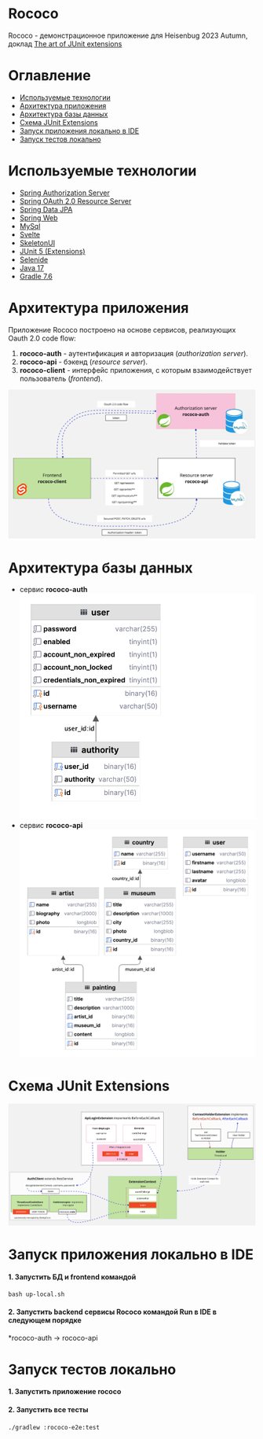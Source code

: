 # Rococo

Rococo - демонстрационное приложение для Heisenbug 2023 Autumn, доклад [The art of JUnit extensions](https://heisenbug.ru/talks/0ff39adbc2ff4e19b54a4bb5d8d2d766/)

# Оглавление
- [Используемые технологии](#используемые_технологии)
- [Архитектура приложения](#архитектура_приложения)
- [Архитектура базы данных](#архитектура_бд)
- [Схема JUnit Extensions](#схема_junit)
- [Запуск приложения локально в IDE](#запуск_приложения_в_ide)
- [Запуск тестов локально](#запуск_тестов_локально)

<a name="используемые_технологии"></a>
# Используемые технологии

- [Spring Authorization Server](https://spring.io/projects/spring-authorization-server)
- [Spring OAuth 2.0 Resource Server](https://docs.spring.io/spring-security/reference/servlet/oauth2/resource-server/index.html)
- [Spring Data JPA](https://spring.io/projects/spring-data-jpa)
- [Spring Web](https://docs.spring.io/spring-framework/docs/current/reference/html/web.html#spring-web)
- [MySql](https://www.mysql.com/)
- [Svelte](https://svelte.dev/)
- [SkeletonUI](https://www.skeleton.dev/)
- [JUnit 5 (Extensions)](https://junit.org/junit5/docs/current/user-guide/)
- [Selenide](https://selenide.org/)
- [Java 17](https://www.oracle.com/java/technologies/javase/jdk17-archive-downloads.html)
- [Gradle 7.6](https://docs.gradle.org/7.6/release-notes.html)

<a name="архитектура_приложения"></a>
# Архитектура приложения

Приложение Rococo построено на основе сервисов, реализующих Oauth 2.0 code flow:
1. **rococo-auth** - аутентификация и авторизация (*authorization server*).
2. **rococo-api** - бэкенд (*resource server*).
6. **rococo-client** - интерфейс приложения, с которым взаимодействует пользователь (*frontend*).

![Архитектура приложения](static/services.jpg)

<a name="архитектура_бд"></a>
# Архитектура базы данных
- сервис **rococo-auth**
  ![Архитектура бд rococo-auth](static/rococo-auth-db.png)
- сервис **rococo-api**
  ![Архитектура бд rococo-api](static/rococo-api-db.png)

<a name="схема_junit"></a>
# Схема JUnit Extensions
  ![Схема extensions](static/extensions.jpg)

<a name="запуск_приложения_в_ide"></a>
# Запуск приложения локально в IDE

#### 1. Запустить БД и frontend командой
```posh
bash up-local.sh
```
#### 2. Запустить backend сервисы Rococo командой Run в IDE в следующем порядке

*rococo-auth -> rococo-api

<a name="запуск_тестов_локально"></a>
# Запуск тестов локально

#### 1. Запустить приложение rococo

#### 2. Запустить все тесты 
```posh
./gradlew :rococo-e2e:test
```
